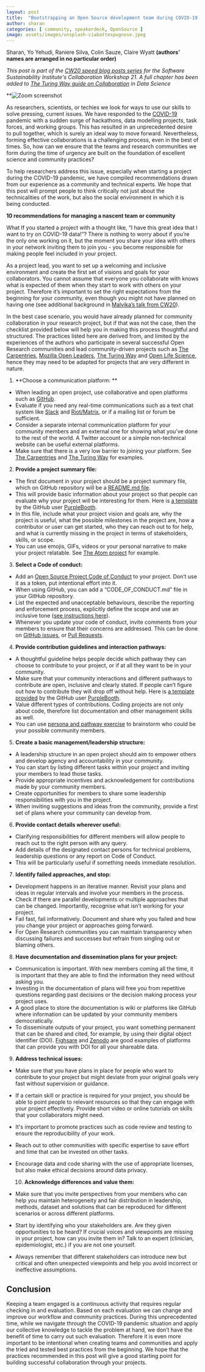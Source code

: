 ```yaml
---
layout: post
title:  "Bootstrapping an Open Source development team during COVID-19 crisis"
author: sharan
categories: [ community, speakerdeck, OpenSource ]
image: assets/images/unsplash-ciabattespugnose.jpeg
---
```


Sharan, Yo Yehudi, Raniere Silva, Colin Sauze, Claire Wyatt **(authors’ names are arranged in no particular order)**

_This post is part of the [CW20 speed blog posts series](https://software.ac.uk/tags/cw20-speed-blog-posts) for the Software Sustainability Institute's Collaboration Workshop 21. A full chapter has been added to [The Turing Way guide on Collaboration](https://the-turing-way.netlify.app/collaboration/new-community.html) in Data Science_

**![Zoom screenshot](https://software.ac.uk/sites/default/files/Screenshot%20from%202020-03-31%2011-01-25.png)

As researchers, scientists, or techies we look for ways to use our skills to solve pressing, current issues. We have responded to the [COVID-19](https://www.gov.uk/coronavirus) pandemic with a sudden surge of hackathons, data modelling projects, task forces, and working groups. This has resulted in an unprecedented desire to pull together, which is surely an ideal way to move forward. Nevertheless, forming effective collaborations is a challenging process, even in the best of times. So, how can we ensure that the teams and research communities we form during the time of urgency are built on the foundation of excellent science and community practices?

To help researchers address this issue, especially when starting a project during the COVID-19 pandemic, we have compiled recommendations drawn from our experience as a community and technical experts. We hope that this post will prompt people to think critically not just about the technicalities of the work, but also the social environment in which it is being conducted. 

**10 recommendations for managing a nascent team or community**

What If you started a project with a thought like, “I have this great idea that I want to try on COVID-19 data!”? There is nothing to worry about if you’re the only one working on it, but the moment you share your idea with others in your network inviting them to join you - you become responsible for making people feel included in your project. 

As a project lead, you want to set up a welcoming and inclusive environment and create the first set of visions and goals for your collaborators. You cannot assume that everyone you collaborate with knows what is expected of them when they start to work with others on your project. Therefore it’s important to set the right expectations from the beginning for your community, even though you might not have planned on having one (see additional background in [Malvika’s talk from CW20](https://zenodo.org/record/3745008)).

In the best case scenario, you would have already planned for community collaboration in your research project, but if that was not the case, then the checklist provided below will help you in making this process thoughtful and structured. The practices listed here are derived from, and limited by the experiences of the authors who participate in several successful Open Research communities and lead community-driven projects such as [The Carpentries](https://carpentries.org/), [Mozilla Open Leaders](https://mozilla.github.io/open-leadership-framework/), [The Turing Way](https://the-turing-way.netlify.com/collaborating_github/collaborating_github.html) and [Open Life Science](https://openlifesci.org/ols-1#schedule), hence they may need to be adapted for projects that are very different in nature.

1.  **Choose a communication platform: **
    

-   When leading an open project, use collaborative and open platforms such as [GitHub](http://github.com/). 
-   Evaluate if you need any real-time communications such as a text chat system like [Slack](https://slack.com) and [Riot/Matrix](https://about.riot.im/free), or if a mailing list or forum be sufficient. 
-   Consider a separate internal communication platform for your community members and an external one for showing what you’ve done to the rest of the world. A Twitter account or a simple non-technical website can be useful external platforms.
-   Make sure that there is a very low barrier to joining your platform. See [The Carpentries](https://github.com/carpentries) and [The Turing Way](https://github.com/alan-turing-institute/the-turing-way) for examples.

2.  **Provide a project summary file:**
    

-   The first document in your project should be a project summary file, which on GitHub repository will be a [README.md file](https://help.github.com/en/github/creating-cloning-and-archiving-repositories/about-readmes). 
-   This will provide basic information about your project so that people can evaluate why your project will be interesting for them. Here is [a template](https://gist.github.com/PurpleBooth/109311bb0361f32d87a2) by the GitHub user [PurpleBooth](https://gist.github.com/PurpleBooth).
-   In this file, include what your project vision and goals are, why the project is useful, what the possible milestones in the project are, how a contributor or user can get started, who they can reach out to for help, and what is currently missing in the project in terms of stakeholders, skills, or scope.
-   You can use emojis, GIFs, videos or your personal narrative to make your project relatable. See [The Atom project](https://github.com/atom/atom) for example.

3.  **Select a Code of conduct:**
    

-   Add an [Open Source Project Code of Conduct](https://opensourceconduct.com/) to your project. Don’t use it as a token, put intentional effort into it. 
-   When using GitHub, you can add a “CODE\_OF\_CONDUCT.md” file in your GitHub repository. 
-   List the expected and unacceptable behaviours, describe the reporting and enforcement process, explicitly define the scope and use an inclusive tone  ([see instructions here](https://help.github.com/en/github/building-a-strong-community/adding-a-code-of-conduct-to-your-project)).
-   Whenever you update your code of conduct, invite comments from your members to ensure that their concerns are addressed. This can be done on [GitHub issues](https://help.github.com/en/github/managing-your-work-on-github/about-issues), or [Pull Requests](https://help.github.com/en/github/collaborating-with-issues-and-pull-requests/about-pull-requests).

4.  **Provide contribution guidelines and interaction pathways:**
    

-   A thoughtful guideline helps people decide which pathway they can choose to contribute to your project, or if at all they want to be in your community. 
-   Make sure that your community interactions and different pathways to contribute are open, inclusive and clearly stated. If people can’t figure out how to contribute they will drop off without help. Here is [a template provided](https://gist.github.com/PurpleBooth/b24679402957c63ec426) by the GitHub user [PurpleBooth](https://gist.github.com/PurpleBooth).
-   Value different types of contributions. Coding projects are not only about code, therefore list documentation and other management skills as well. 
-   You can use [persona and pathway exercise](https://mozillascience.github.io/working-open-workshop/personas_pathways/) to brainstorm who could be your possible community members.

5.  **Create a basic management/leadership structure:**
    

-   A leadership structure in an open project should aim to empower others and develop agency and accountability in your community. 
-   You can start by listing different tasks within your project and inviting your members to lead those tasks.
-   Provide appropriate incentives and acknowledgement for contributions made by your community members.
-   Create opportunities for members to share some leadership responsibilities with you in the project.
-   When inviting suggestions and ideas from the community, provide a first set of plans where your community can develop from. 

6.  **Provide contact details wherever useful:**
    

-   Clarifying responsibilities for different members will allow people to reach out to the right person with any query.
-   Add details of the designated contact persons for technical problems, leadership questions or any report on Code of Conduct.
-   This will be particularly useful if something needs immediate resolution.

7.  **Identify failed approaches, and stop:**
    

-   Development happens in an iterative manner. Revisit your plans and ideas in regular intervals and involve your members in the process. 
-   Check if there are parallel developments or multiple approaches that can be changed. Importantly, recognise what isn’t working for your project.
-   Fail fast, fail informatively. Document and share why you failed and how you change your project or approaches going forward. 
-   For Open Research communities you can maintain transparency when discussing failures and successes but refrain from singling out or blaming others. 

8.  **Have documentation and dissemination plans for your project:**
    

-   Communication is important. With new members coming all the time, it is important that they are able to find the information they need without asking you. 
-   Investing in the documentation of plans will free you from repetitive questions regarding past decisions or the decision making process your project uses.
-   A good place to store the documentation is wiki or platforms like GitHub where information can be updated by your community members democratically.
-   To disseminate outputs of your project, you want something permanent that can be shared and cited, for example, by using their digital object identifier (DOI). [Fighsare](https://figshare.com/) and [Zenodo](http://zenodo.org) are good examples of platforms that can provide you with DOI for all your shareable data.

9.  **Address technical issues:**
    

-   Make sure that you have plans in place for people who want to contribute to your project but might deviate from your original goals very fast without supervision or guidance. 
-   If a certain skill or practice is required for your project, you should be able to point people to relevant resources so that they can engage with your project effectively. Provide short video or online tutorials on skills that your collaborators might need. 
-   It's important to promote practices such as code review and testing to ensure the reproducibility of your work.
-   Reach out to other communities with specific expertise to save effort and time that can be invested on other tasks. 
-   Encourage data and code sharing with the use of appropriate licenses, but also make ethical decisions around data privacy.

    10. **Acknowledge differences and value them:**

-   Make sure that you invite perspectives from your members who can help you maintain heterogeneity and fair distribution in leadership, methods, dataset and solutions that can be reproduced for different scenarios or across different platforms. 
-   Start by identifying who your stakeholders are. Are they given opportunities to be heard? If crucial voices and viewpoints are missing in your project, how can you invite them in? Talk to an expert (clinician, epidemiologist, etc.) if you are not one yourself. 
-   Always remember that different stakeholders can introduce new but critical and often unexpected viewpoints and help you avoid incorrect or ineffective assumptions.

**Conclusion**
--------------

Keeping a team engaged is a continuous activity that requires regular checking in and evaluation. Based on each evaluation we can change and improve our workflow and community practices. During this unprecedented time, while we navigate through the COVID-19 pandemic situation and apply our collective knowledge to tackle the problem at hand, we don’t have the benefit of time to carry out such evaluation. Therefore it is even more important to be intentional when creating teams and communities and apply the tried and tested best practices from the beginning. We hope that the practices recommended in this post will give a good starting point for building successful collaboration through your projects.
